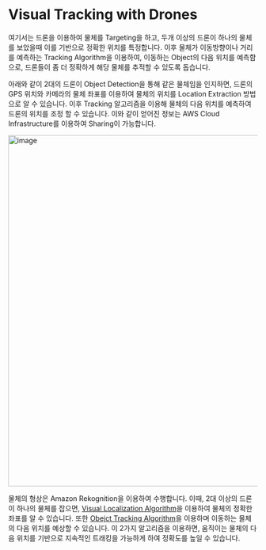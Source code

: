 # Visual Tracking with Drones

여기서는 드론을 이용하여 물체를 Targeting을 하고, 두개 이상의 드론이 하나의 물체를 보았을때 이를 기반으로 정확한 위치를 특정합니다. 이후 물체가 이동방향이나 거리를 예측하는 Tracking Algorithm을 이용하여, 이동하는 Object의 다음 위치를 예측함으로, 드론들이 좀 더 정확하게 해당 물체를 추적할 수 있도록 돕습니다. 

아래와 같이 2대의 드론이 Object Detection을 통해 같은 물체임을 인지하면, 드론의 GPS 위치와 카메라의 물체 좌표를 이용하여 물체의 위치를 Location Extraction 방법으로 알 수 있습니다. 이후 Tracking 알고리즘을 이용해 물체의 다음 위치를 예측하여 드론의 위치를 조정 할 수 있습니다. 이와 같이 얻어진 정보는 AWS Cloud Infrastructure를 이용하여 Sharing이 가능합니다.

<img width="710" alt="image" src="https://user-images.githubusercontent.com/52392004/167048892-aa59253d-62a6-48b8-888f-1abaab3dd81a.png">

물체의 형상은 Amazon Rekognition을 이용하여 수행합니다. 이때, 2대 이상의 드론이 하나의 물체를 잡으면, [Visual Localization Algorithm](https://github.com/kyopark2014/Visual_Localization)을 이용하여 물체의 정확한 좌표를 알 수 있습니다. 또한 [Obejct Tracking Algorithm](https://github.com/kyopark2014/Object_Tracking_Algorithm)을 이용하며 이동하는 물체의 다음 위치를 예상할 수 있습니다. 이 2가지 알고리즘을 이용하면, 움직이는 물체의 다음 위치를 기반으로 지속적인 트래킹을 가능하게 하여 정확도를 높일 수 있습니다.


